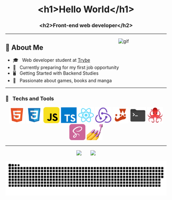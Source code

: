 <h1 align="center">&lt;h1>Hello World&lt;/h1&gt;</h1>
<h3 align="center">&lt;h2>Front-end web developer&lt;/h2&gt;</h3>

---

<img width="30%" align="right" src="https://c.tenor.com/P5DB2iGAecsAAAAi/peach-cat.gif" alt="gif"/>
<div align="left">
<h2>📑 About Me</h2>

- 🎓 &nbsp; Web developer student at <a href="https://www.betrybe.com/">Trybe</a>
- 💼 &nbsp; Currently preparing for my first job opportunity
- 🖥️ &nbsp; Getting Started with Backend Studies
- 🔖 &nbsp; Passionate about games, books and manga
</div>

---

<h3>💾 &nbsp; Techs and Tools</h3>
<p align="center">
  <img width="50px" src="/assets/file_type_html_icon_130541.svg"/>
  <img width="50px" src="/assets/file_type_css_icon_130661.svg"/>
  <img width="50px" src="/assets/javascript_icon_130900.svg"/>
  <img width="50px" src="/assets/typescript_plain_logo_icon_146316.svg"/>
  <img width="50px" src="/assets/react_original_logo_icon_146374.svg"/>
  <img width="50px" src="/assets/redux_original_logo_icon_146365.svg"/>
  <img width="50px" src="/assets/file_type_jest_icon_130514.svg"/>
  <img width="50px" src="/assets/folder_shell_icon_161282.svg"/>
  <img width="50px" src="/assets/rtl.png"/>
  <img width="50px" src="/assets/sass_icon_130835.svg"/>
  <img width="50px" src="/assets/styled.png"/>
</p>

---

<div align="center">
  <img height="160em" src="https://github-readme-stats.vercel.app/api?username=breno5g&show_icons=true&theme=dracula&include_all_commits=true&count_private=true"/>
  &nbsp;&nbsp;&nbsp;&nbsp;&nbsp;
  <img height="160em" src="https://github-readme-stats.vercel.app/api/top-langs/?username=breno5g&amp;layout=compact&amp;langs_count=8&amp;theme=dracula">
</div>

<!-- <div>
  <a href="https://github.com/breno5g">
  <img height="180em"   align="center" src="https://github-readme-stats.vercel.app/api?username=breno5g&show_icons=true&theme=jolly&include_all_commits=true&count_private=true"/>
  <img height="180em"  align="center" src="https://github-readme-stats.vercel.app/api/top-langs/?username=breno5g&&layout=compact&hide=shell&theme=jolly"/>
</div> -->

![Snake animation](https://github.com/breno5g/breno5g/blob/output/github-contribution-grid-snake.svg)

<!-- [![instagram](https://github.com/breno5g/breno5g/blob/main/svg/instagram.svg)](https://www.instagram.com/breno.json/?hl=pt-br)
[![Telegram](https://github.com/breno5g/breno5g/blob/main/svg/telegram.svg)](https://t.me/breno5g)
[![Linkedin](https://github.com/breno5g/breno5g/blob/main/svg/linkedin.svg)](https://www.linkedin.com/in/breno-santos-80748614a/) -->
